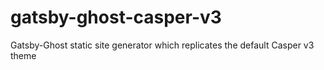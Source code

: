# gatsby-ghost-casper-v3
Gatsby-Ghost static site generator which replicates the default Casper v3 theme
